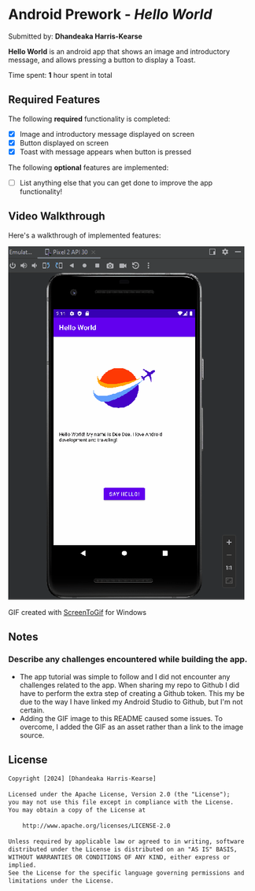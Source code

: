 # Android Prework - *Hello World*

Submitted by: **Dhandeaka Harris-Kearse**

**Hello World** is an android app that shows an image and introductory message, and allows pressing a button to display a Toast. 

Time spent: **1** hour spent in total

## Required Features

The following **required** functionality is completed:

* [x] Image and introductory message displayed on screen
* [x] Button displayed on screen
* [x] Toast with message appears when button is pressed 

The following **optional** features are implemented:

* [ ] List anything else that you can get done to improve the app functionality!

## Video Walkthrough

Here's a walkthrough of implemented features:

![image](app/src/main/res/drawable/helloworld.gif)

GIF created with [ScreenToGif](https://www.screentogif.com/) for Windows

## Notes

### Describe any challenges encountered while building the app.
* The app tutorial was simple to follow and I did not encounter any challenges related to the app. When sharing my repo to Github I did have to perform the extra step of creating a Github token. This my be due to the way I have linked my Android Studio to Github, but I'm not certain. 
* Adding the GIF image to this README caused some issues. To overcome, I added the GIF as an asset rather than a link to the image source. 

## License

    Copyright [2024] [Dhandeaka Harris-Kearse]

    Licensed under the Apache License, Version 2.0 (the "License");
    you may not use this file except in compliance with the License.
    You may obtain a copy of the License at

        http://www.apache.org/licenses/LICENSE-2.0

    Unless required by applicable law or agreed to in writing, software
    distributed under the License is distributed on an "AS IS" BASIS,
    WITHOUT WARRANTIES OR CONDITIONS OF ANY KIND, either express or implied.
    See the License for the specific language governing permissions and
    limitations under the License.
